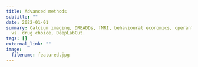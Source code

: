 ```yaml
---
title: Advanced methods
subtitle: ""
date: 2022-01-01
summary: Calcium imaging, DREADDs, fMRI, behavioural economics, operant social
  vs. drug choice, DeepLabCut.
tags: []
external_link: ""
image:
  filename: featured.jpg
---
```


